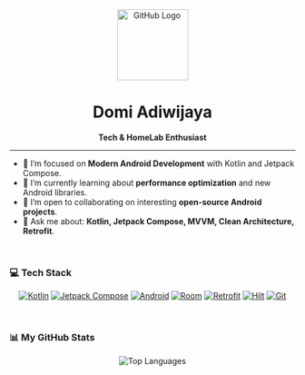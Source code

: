 <div align="center">
  <img src="https://avatars.githubusercontent.com/u/111591551" alt="GitHub Logo" width="125"/>
  <h1> Domi Adiwijaya </h1>
  <p><b>Tech & HomeLab Enthusiast</b></p>
</div>

<hr/>

- 🔭 I’m focused on **Modern Android Development** with Kotlin and Jetpack Compose.
- 🌱 I’m currently learning about **performance optimization** and new Android libraries.
- 👯 I’m open to collaborating on interesting **open-source Android projects**.
- 💬 Ask me about: **Kotlin, Jetpack Compose, MVVM, Clean Architecture, Retrofit**.

<br/>

### 💻 Tech Stack

<p align="center">
  <a href="https://kotlinlang.org/" target="_blank"><img src="https://img.shields.io/badge/Kotlin-7F52FF?style=for-the-badge&logo=kotlin&logoColor=white" alt="Kotlin"></a>
  <a href="https://developer.android.com/jetpack/compose" target="_blank"><img src="https://img.shields.io/badge/Jetpack%20Compose-4285F4?style=for-the-badge&logo=jetpackcompose&logoColor=white" alt="Jetpack Compose"></a>
  <a href="https://developer.android.com/" target="_blank"><img src="https://img.shields.io/badge/Android-3DDC84?style=for-the-badge&logo=android&logoColor=white" alt="Android"></a>
  <a href="https://developer.android.com/topic/libraries/data-binding/room" target="_blank"><img src="https://img.shields.io/badge/Room-9C27B0?style=for-the-badge&logo=sqlite&logoColor=white" alt="Room"></a>
  <a href="https://square.github.io/retrofit/" target="_blank"><img src="https://img.shields.io/badge/Retrofit-E91E63?style=for-the-badge&logo=square&logoColor=white" alt="Retrofit"></a>
  <a href="https://developer.android.com/training/dependency-injection/hilt-android" target="_blank"><img src="https://img.shields.io/badge/Hilt-009688?style=for-the-badge&logo=dependabot&logoColor=white" alt="Hilt"></a>
  <a href="https://git-scm.com/" target="_blank"><img src="https://img.shields.io/badge/Git-F05032?style=for-the-badge&logo=git&logoColor=white" alt="Git"></a>
</p>

<br/>

### 📊 My GitHub Stats

<p align="center">
  <img src="https://github-readme-stats.vercel.app/api/top-langs/?username=Elcapitanoe&layout=compact&theme=tokyonight&hide_border=true&langs_count=8" alt="Top Languages" />
</p>